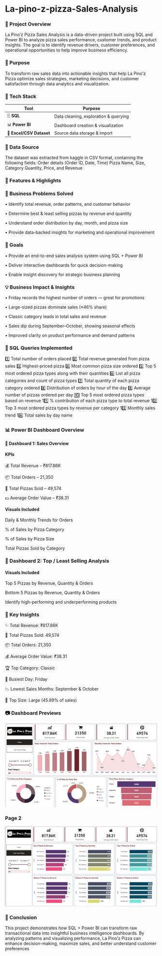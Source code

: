 # La-pino-z-pizza-Sales-Analysis
### 📝 Project Overview
La Pino’z Pizza Sales Analysis is a data-driven project built using SQL and Power BI to analyze pizza sales performance, customer trends, and product insights.
The goal is to identify revenue drivers, customer preferences, and operational opportunities to help improve business efficiency.

### 🎯 Purpose
To transform raw sales data into actionable insights that help La Pino’z Pizza optimize sales strategies, marketing decisions, and customer satisfaction through data analytics and visualization.

### 🧰 Tech Stack
| Tool                     | Purpose                               |
| ------------------------ | ------------------------------------- |
| 🗄️ **SQL**              | Data cleaning, exploration & querying |
| 📊 **Power BI**          | Dashboard creation & visualization    |
| 📁 **Excel/CSV Dataset** | Source data storage & import          |

### 📂 Data Source
The dataset was extracted from kaggle in CSV format, containing the following fields:
Order details (Order ID, Date, Time)
Pizza Name, Size, Category
Quantity, Price, and Revenue

### 🚀 Features & Highlights
### 🧩 Business Problems Solved
• Identify total revenue, order patterns, and customer behavior

• Determine best & least selling pizzas by revenue and quantity

• Understand order distribution by day, month, and pizza size

• Provide data-backed insights for marketing and operational improvement

### 🎯 Goals

• Provide an end-to-end sales analysis system using SQL + Power BI

• Deliver interactive dashboards for quick decision-making

• Enable insight discovery for strategic business planning

### 💡 Business Impact & Insights

• Friday records the highest number of orders — great for promotions

• Large-sized pizzas dominate sales (≈46% share)

• Classic category leads in total sales and revenue

• Sales dip during September–October, showing seasonal effects

• Improved clarity on product performance and demand patterns

### 🧮 SQL Queries Implemented

1️⃣ Total number of orders placed
2️⃣ Total revenue generated from pizza sales
3️⃣ Highest-priced pizza
4️⃣ Most common pizza size ordered
5️⃣ Top 5 most ordered pizza types along with their quantities
6️⃣ List all pizza categories and count of pizza types
7️⃣ Total quantity of each pizza category ordered
8️⃣ Distribution of orders by hour of the day
9️⃣ Average number of pizzas ordered per day
🔟 Top 5 most ordered pizza types based on revenue
11️⃣ % contribution of each pizza type to total revenue
12️⃣ Top 3 most ordered pizza types by revenue per category
13️⃣ Monthly sales trend
14️⃣ Total sales by day name

### 📊 Power BI Dashboard Overview
#### 🔹 Dashboard 1: Sales Overview

#### KPIs
💰 Total Revenue – ₹817.86K

📦 Total Orders – 21,350

🍕 Total Pizzas Sold – 49,574

💵 Average Order Value – ₹38.31

#### Visuals Included

Daily & Monthly Trends for Orders

% of Sales by Pizza Category

% of Sales by Pizza Size

Total Pizzas Sold by Category

### 🔹 Dashboard 2: Top / Least Selling Analysis

#### Visuals Included

Top 5 Pizzas by Revenue, Quantity & Orders

Bottom 5 Pizzas by Revenue, Quantity & Orders

Identify high-performing and underperforming products

### 🧠 Key Insights

✨ Total Revenue: ₹817.86K

🍕 Total Pizzas Sold: 49,574

📦 Total Orders: 21,350

💰 Average Order Value: ₹38.31

🏆 Top Category: Classic

📅 Busiest Day: Friday

📉 Lowest Sales Months: September & October

🍴 Top Size: Large (45.89% of sales)

### 📷 Dashboard Previews

![Dashboard preview](https://github.com/asimkumar18/La-pino-z-pizza-Sales-Analysis/blob/main/sales_overview_dashboard.png.png)

### Page 2

![Page 2](https://github.com/asimkumar18/La-pino-z-pizza-Sales-Analysis/blob/main/top_least_selling_dashboard.png.png)

### 🏁 Conclusion

This project demonstrates how SQL + Power BI can transform raw transactional data into insightful business intelligence dashboards.
By analyzing patterns and visualizing performance, La Pino’z Pizza can enhance decision-making, maximize sales, and better understand customer preferences



